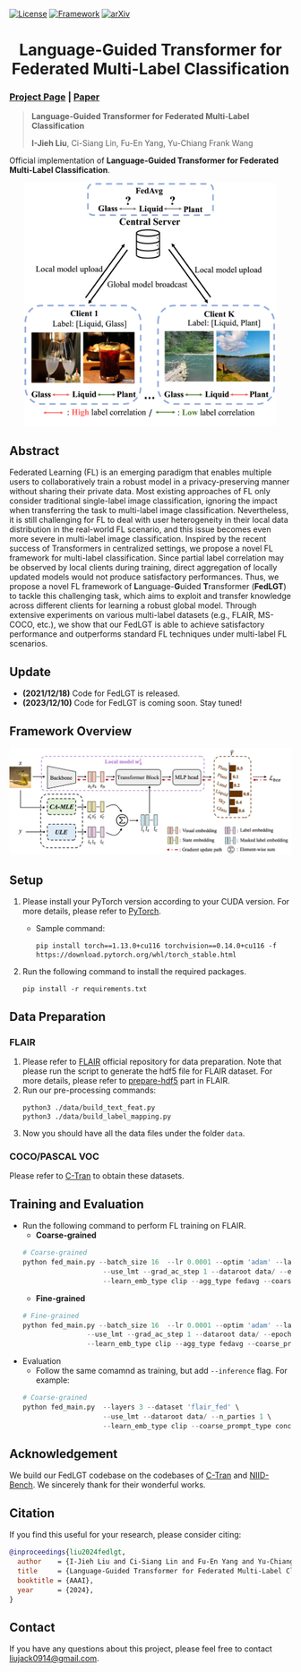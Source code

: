 [![License](https://img.shields.io/badge/License-Apache%202.0-blue.svg)](https://opensource.org/licenses/Apache-2.0)
[![Framework](https://img.shields.io/badge/PyTorch-%23EE4C2C.svg?&logo=PyTorch&logoColor=white)](https://pytorch.org/)
[![arXiv](https://img.shields.io/badge/cs.CV-%09arXiv%3A2312.07165-red)](https://arxiv.org/abs/2312.07165)

<div align="center">
<h1>
<b>
Language-Guided Transformer for <br> Federated Multi-Label Classification
</b>
</h1>
</div>

### [Project Page](https://jack24658735.github.io/fedlgt/) | [Paper](https://arxiv.org/abs/2312.07165)

> **Language-Guided Transformer for Federated Multi-Label Classification**
> 
> **I-Jieh Liu**, Ci-Siang Lin, Fu-En Yang, Yu-Chiang Frank Wang

Official implementation of **Language-Guided Transformer for Federated Multi-Label Classification**.
<p align="center"><img src="assets/fig1_for_project_page.png" width="450"/></p>


## Abstract
Federated Learning (FL) is an emerging paradigm that enables multiple users to collaboratively train a robust model in a privacy-preserving manner without sharing their private data. Most existing approaches of FL only consider traditional single-label image classification, ignoring the impact when transferring the task to multi-label image classification. Nevertheless, it is still challenging for FL to deal with user heterogeneity in their local data distribution in the real-world FL scenario, and this issue becomes even more severe in multi-label image classification. Inspired by the recent success of Transformers in centralized settings, we propose a novel FL framework for multi-label classification. Since partial label correlation may be observed by local clients during training, direct aggregation of locally updated models would not produce satisfactory performances. Thus, we propose a novel FL framework of **L**anguage-**G**uided **T**ransformer (**FedLGT**) to tackle this challenging task, which aims to exploit and transfer knowledge across different clients for learning a robust global model. Through extensive experiments on various multi-label datasets (e.g., FLAIR, MS-COCO, etc.), we show that our FedLGT is able to achieve satisfactory performance and outperforms standard FL techniques under multi-label FL scenarios.

## Update
- **(2021/12/18)** Code for FedLGT is released.
- **(2023/12/10)** Code for FedLGT is coming soon. Stay tuned!

## Framework Overview
<p align="center"><img src="assets/fig2_for_project_page.png" width="800"/></p>

## Setup
1. Please install your PyTorch version according to your CUDA version. For more details, please refer to [PyTorch](https://pytorch.org/). 
    * Sample command:
        ```
        pip install torch==1.13.0+cu116 torchvision==0.14.0+cu116 -f https://download.pytorch.org/whl/torch_stable.html
        ```

2. Run the following command to install the required packages.
    ```
    pip install -r requirements.txt
    ```
## Data Preparation
### FLAIR
1. Please refer to [FLAIR](https://github.com/apple/ml-flair) official repository for data preparation. Note that please run the script to generate the hdf5 file for FLAIR dataset. For more details, please refer to [prepare-hdf5](https://github.com/apple/ml-flair?tab=readme-ov-file#optional-prepare-the-dataset-in-hdf5) part in FLAIR.
2. Run our pre-processing commands:
    ```
    python3 ./data/build_text_feat.py
    python3 ./data/build_label_mapping.py
    ```
3. Now you should have all the data files under the folder ``data``.
### COCO/PASCAL VOC
Please refer to [C-Tran](https://github.com/QData/C-Tran) to obtain these datasets.


## Training and Evaluation
* Run the following command to perform FL training on FLAIR.
    * **Coarse-grained**
    ``` python
    # Coarse-grained 
    python fed_main.py --batch_size 16  --lr 0.0001 --optim 'adam' --layers 3  --dataset 'flair_fed' \ 
                        --use_lmt --grad_ac_step 1 --dataroot data/ --epochs 5 --n_parties 50 --comm_round 50 \ 
                        --learn_emb_type clip --agg_type fedavg --coarse_prompt_type concat --use_global_guide
    
    ```
    * **Fine-grained**
    ``` python
    # Fine-grained
    python fed_main.py --batch_size 16  --lr 0.0001 --optim 'adam' --layers 3  --dataset 'flair_fed' \ 
                    --use_lmt --grad_ac_step 1 --dataroot data/ --epochs 5 --n_parties 50 --comm_round 50 \
                    --learn_emb_type clip --agg_type fedavg --coarse_prompt_type concat --flair_fine --use_global_guide

    ```
* Evaluation
    * Follow the same comamnd as training, but add `--inference` flag. For example:
    ``` python
    # Coarse-grained
    python fed_main.py  --layers 3 --dataset 'flair_fed' \ 
                        --use_lmt --dataroot data/ --n_parties 1 \ 
                        --learn_emb_type clip --coarse_prompt_type concat --use_global_guide --inference
    
    ```


## Acknowledgement
We build our FedLGT codebase on the codebases of [C-Tran](https://github.com/QData/C-Tran) and [NIID-Bench](https://github.com/Xtra-Computing/NIID-Bench). We sincerely thank for their wonderful works.

## Citation
If you find this useful for your research, please consider citing:
``` bibtex
@inproceedings{liu2024fedlgt,
  author    = {I-Jieh Liu and Ci-Siang Lin and Fu-En Yang and Yu-Chiang Frank Wang},
  title     = {Language-Guided Transformer for Federated Multi-Label Classification},
  booktitle = {AAAI},
  year      = {2024},
}
```

## Contact
If you have any questions about this project, please feel free to contact liujack0914@gmail.com.

